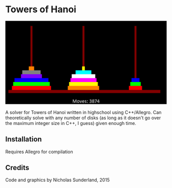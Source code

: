 # Towers of Hanoi

![Screenshot](Images/15disks.png)

A solver for Towers of Hanoi written in highschool using C++/Allegro. Can theoretically solve with any number of disks (as long as it doesn't go over the maximum integer size in C++, I guess) given enough time.

## Installation

Requires Allegro for compilation

## Credits

Code and graphics by Nicholas Sunderland, 2015
